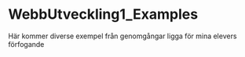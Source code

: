 WebbUtveckling1_Examples
========================

Här kommer diverse exempel från genomgångar ligga för mina elevers förfogande
